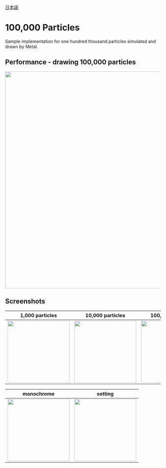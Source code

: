 [日本語](./README_ja.md)

# 100,000 Particles

Sample implementation for one hundred thousand particles simulated and drawn by Metal.

## Performance - drawing 100,000 particles

<kbd><img src="https://user-images.githubusercontent.com/5572875/87855867-20083280-c956-11ea-9fbd-509332ef0a55.png" width="700"></kbd>

## Screenshots

1,000 particles | 10,000 particles | 100,000 particles 
:---: | :---: | :---:
<kbd><img src="https://user-images.githubusercontent.com/5572875/87854771-20e99600-c94f-11ea-9789-4cac4ec619f8.png" width="200"></kbd> | <kbd><img src="https://user-images.githubusercontent.com/5572875/87854775-2b0b9480-c94f-11ea-83b9-c0b6eed82ea3.png" width="200"></kbd> | <kbd><img src="https://user-images.githubusercontent.com/5572875/87854790-365ec000-c94f-11ea-9cdd-c4f620963881.png" width="200"></kbd>

monochrome | setting
:---: | :---:
<kbd><img src="https://user-images.githubusercontent.com/5572875/87854824-6efe9980-c94f-11ea-9184-c4d826baa16c.png" width="200"></kbd> | <kbd><img src="https://user-images.githubusercontent.com/5572875/87854833-7de54c00-c94f-11ea-9d7e-200f8c8300de.png" width="200"></kbd>

